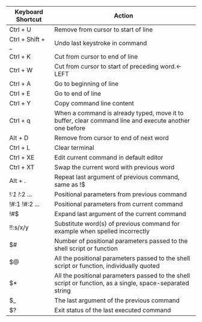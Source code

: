 | Keyboard Shortcut | Action                                                                                                    |
| ----------------- | --------------------------------------------------------------------------------------------------------- |
| Ctrl + U          | Remove from cursor to start of line                                                                       |
| Ctrl + Shift + \_ | Undo last keystroke in command                                                                            |
| Ctrl + K          | Cut from cursor to end of line                                                                            |
| Ctrl + W          | Cut from cursor to start of preceding word.<- LEFT                                                        |
| Ctrl + A          | Go to beginning of line                                                                                   |
| Ctrl + E          | Go to end of line                                                                                         |
| Ctrl + Y          | Copy command line content                                                                                 |
| Ctrl + q          | When a command is already typed, move it to buffer, clear command line and execute another one before     |
| Alt + D           | Remove from cursor to end of next word                                                                    |
| Ctrl + L          | Clear terminal                                                                                            |
| Ctrl + XE         | Edit current command in default editor                                                                    |
| Ctrl + XT         | Swap the current word with previous word                                                                  |
| Alt + .           | Repeat last argument of previous command, same as !$                                                      |
| !_:1 !_:2 ...     | Positional parameters from previous command                                                               |
| !#:1 !#:2 ...     | Positional parameters from current command                                                                |
| !#$               | Expand last argument of the current command                                                               |
| !!:s/x/y          | Substitute word(s) of previous command for example when spelled incorrectly                               |
| $#                | Number of positional parameters passed to the shell script or function                                    |
| $@                | All the positional parameters passed to the shell script or function, individually quoted                 |
| $\*               | All the positional parameters passed to the shell script or function, as a single, space-separated string |
| $_                | The last argument of the previous command                                                                 |
| $?                | Exit status of the last executed command                                                                  |
